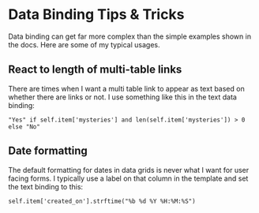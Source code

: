 # Data Binding Tips & Tricks

Data binding can get far more complex than the simple examples shown in the docs.  Here are some of my typical usages.

## React to length of multi-table links

There are times when I want a multi table link to appear as text based on whether there are links or not.  I use something like this in the text data binding:

```
"Yes" if self.item['mysteries'] and len(self.item['mysteries']) > 0 else "No"
```

## Date formatting

The default formatting for dates in data grids is never what I want for user facing forms.  I typically use a label on that column in the template and set the text binding to this:

```
self.item['created_on'].strftime("%b %d %Y %H:%M:%S")
```

